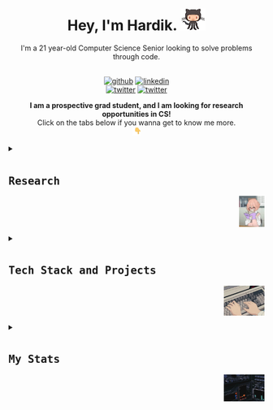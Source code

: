 <h1 align = 'center'> Hey, I'm Hardik.  <img src = "assets/octocat1.gif" width = 50px></h1>

<div align = 'center'>
I'm a 21 year-old Computer Science Senior looking to solve problems through code. <br><br>

<a href="https://github.com/snowclipsed" target="_blank"><img src="https://img.shields.io/badge/-Hardik_Bishnoi-black?logo=github&style=flat-square" alt="github"/></a>
<a href="https://www.linkedin.com/in/hardikbishnoi/" target="_blank"><img src="https://img.shields.io/badge/-Hardik_Bishnoi-blue?logo=linkedin&style=flat-square" alt="linkedin"></a><br>
<a href="https://twitter.com/snowclipsed" target="_blank"><img src="https://img.shields.io/badge/-Hardik-blue?logo=twitter&logoColor=white&style=flat-square" alt="twitter"/></a>
<a href="mailto:harrybishnoi@gmail.com"><img src="https://img.shields.io/badge/-harrybishnoi@gmail.com-white?logo=gmail&style=flat-square" alt="twitter"/></a>

<strong>I am a prospective grad student, and I am looking for research opportunities in CS!</strong> <br>Click on the tabs below if you wanna get to know me more. <br><img src = "assets/pointdown.gif" width = 15px></h1><br>

</div>

<details>
<summary>
<pre><h2 align = 'left'>Research</h2><img src = 'assets/bookworm.gif' align = 'right' width = 50px></pre>
</summary>
<br>

I am an upcoming CS researcher and prospective grad student. I have more than an year of undergraduate research experience.<br><br>

In 2022-23, I worked with [Dr. Rahul Suresh, *Siberian Federal University*](http://inspeq.sfu-kras.ru/Suresh) on the applications of ML in Physics. Our paper is under review and is to be published in [*Artificial Intelligence Review*](https://www.springer.com/journal/10462). 


<h3>I'm looking for research experience in Computer Science.</h3>

<img src = 'assets/researching.gif' align = 'right' width = 50%>

My research interests are as follows :

- ***Generative AI***
    - GAN Architecture
    - Super-Resolution
    - Style Preservation
    - Video Generation
    - Procedural Generation using GANs
    - Ethics of Generative AI

- ***Reinforcement Learning***
    - Markov Decision Processes
    - Deep Reinforcement Learning
    - RL in Games and Game Design

- ***Deep Learning in Games***
    - Procedural Generation Applications
    - RL Applications in Games
    - Player Modeling
    - Multi Agent Systems

</details>

<details>
<summary>
<pre><h2 align = 'left'>Tech Stack and Projects</h2><img src = 'assets/keyboard.gif' align = 'right' width = 80px></pre>
</summary>
<br>

<div align = 'center'>

![Python](https://img.shields.io/badge/python-3670A0?style=for-the-badge&logo=python&logoColor=ffdd54)![C++](https://img.shields.io/badge/c++-%2300599C.svg?style=for-the-badge&logo=c%2B%2B&logoColor=white)![C](https://img.shields.io/badge/c-0644a1.svg?style=for-the-badge&logo=c&logoColor=white) <br>
![JavaScript](https://img.shields.io/badge/javascript-%23323330.svg?style=for-the-badge&logo=javascript&logoColor=%23F7DF1E)![TypeScript](https://img.shields.io/badge/typescript-292a2b.svg?style=for-the-badge&logo=typescript&logoColor=white)![Java](https://img.shields.io/badge/java-222424.svg?style=for-the-badge&logo=openjdk&logoColor=white) <br>

![Jupyter Notebook](https://img.shields.io/badge/jupyter-%23FA0F00.svg?style=for-the-badge&logo=jupyter&logoColor=white)
![PyCharm](https://img.shields.io/badge/pycharm-143?style=for-the-badge&logo=pycharm&logoColor=black&color=black&labelColor=green)
![Visual Studio Code](https://img.shields.io/badge/Visual%20Studio%20Code-0078d7.svg?style=for-the-badge&logo=visual-studio-code&logoColor=white)
![Visual Studio](https://img.shields.io/badge/Visual%20Studio-5C2D91.svg?style=for-the-badge&logo=visual-studio&logoColor=white)<br>

![Keras](https://img.shields.io/badge/Keras-%23D00000.svg?style=for-the-badge&logo=Keras&logoColor=white)
![TensorFlow](https://img.shields.io/badge/TensorFlow-%23FF6F00.svg?style=for-the-badge&logo=TensorFlow&logoColor=white)
![PyTorch](https://img.shields.io/badge/PyTorch-%23EE4C2C.svg?style=for-the-badge&logo=PyTorch&logoColor=white)
![NumPy](https://img.shields.io/badge/numpy-%23013243.svg?style=for-the-badge&logo=numpy&logoColor=white)
![Pandas](https://img.shields.io/badge/pandas-%23150458.svg?style=for-the-badge&logo=pandas&logoColor=white)
![Matplotlib](https://img.shields.io/badge/Matplotlib-%23ffffff.svg?style=for-the-badge&logo=Matplotlib&logoColor=black)
![Plotly](https://img.shields.io/badge/Plotly-%233F4F75.svg?style=for-the-badge&logo=plotly&logoColor=white)
![scikit-learn](https://img.shields.io/badge/scikit--learn-%23F7931E.svg?style=for-the-badge&logo=scikit-learn&logoColor=white)
![SciPy](https://img.shields.io/badge/SciPy-%230C55A5.svg?style=for-the-badge&logo=scipy&logoColor=%white)<br>

![HTML5](https://img.shields.io/badge/html5-%23E34F26.svg?style=for-the-badge&logo=html5&logoColor=white)
![TailwindCSS](https://img.shields.io/badge/tailwindcss-%2338B2AC.svg?style=for-the-badge&logo=tailwind-css&logoColor=white)
![CSS3](https://img.shields.io/badge/css3-%231572B6.svg?style=for-the-badge&logo=css3&logoColor=white)<br>

![LaTeX](https://img.shields.io/badge/latex-%23008080.svg?style=for-the-badge&logo=latex&logoColor=white)
![Markdown](https://img.shields.io/badge/markdown-%23000000.svg?style=for-the-badge&logo=markdown&logoColor=white)


</div>

<img src="https://user-images.githubusercontent.com/73097560/115834477-dbab4500-a447-11eb-908a-139a6edaec5c.gif" align = 'center'> 
                  
My projects are being ported to github, slowly but surely!!

<br>

</details>

<details>
<summary>
<pre><h2 align = 'left'>My Stats</h2><img src = 'assets/rating.gif' align = 'right' width = 80px></pre>
</summary>
<br>

![Anurag's GitHub stats](https://github-readme-stats.vercel.app/api?username=snowclipsed&show_icons=true&theme=synthwave)
</details>